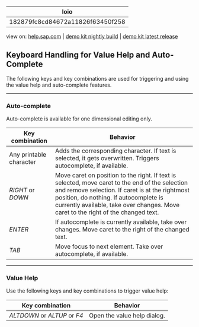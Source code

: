 | loio |
| -----|
| 182879fc8cd84672a11826f63450f258 |

<div id="loio">

view on: [help.sap.com](https://help.sap.com/viewer/DRAFT/3237636b137e43519a20ad5513c49ccb/latest/en-US/182879fc8cd84672a11826f63450f258.html) | [demo kit nightly build](https://openui5nightly.hana.ondemand.com/#/topic/182879fc8cd84672a11826f63450f258) | [demo kit latest release](https://openui5.hana.ondemand.com/#/topic/182879fc8cd84672a11826f63450f258)</div>
<!-- loio182879fc8cd84672a11826f63450f258 -->

## Keyboard Handling for Value Help and Auto-Complete

The following keys and key combinations are used for triggering and using the value help and auto-complete features.

***

### Auto-complete

Auto-complete is available for one dimensional editing only.

|Key combination|Behavior|
|---------------|--------|
|Any printable character|Adds the corresponding character. If text is selected, it gets overwritten. Triggers autocomplete, if available.|
|*RIGHT* or *DOWN*|Move caret on position to the right. If text is selected, move caret to the end of the selection and remove selection. If caret is at the rightmost position, do nothing. If autocomplete is currently available, take over changes. Move caret to the right of the changed text.|
|*ENTER*|If autocomplete is currently available, take over changes. Move caret to the right of the changed text.|
|*TAB*|Move focus to next element. Take over autocomplete, if available.|

***

### Value Help

Use the following keys and key combinations to trigger value help:

|Key combination|Behavior|
|---------------|--------|
|*ALTDOWN* or *ALTUP* or *F4* |Open the value help dialog.|

